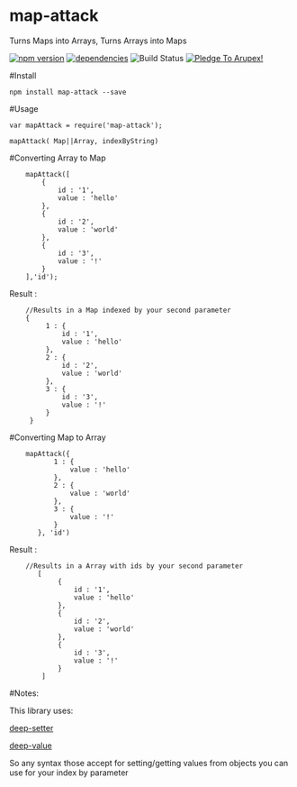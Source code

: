 # map-attack
Turns Maps into Arrays, Turns Arrays into Maps

[![npm version](https://badge.fury.io/js/map-attack.svg)](https://badge.fury.io/js/map-attack) [![dependencies](https://david-dm.org/arupex/map-attack.svg)](http://github.com/arupex/map-attack) ![Build Status](https://api.travis-ci.org/arupex/map-attack.svg?branch=master) <a href='https://pledgie.com/campaigns/31873'><img alt='Pledge To Arupex!' src='https://pledgie.com/campaigns/31873.png?skin_name=chrome' border='0' ></a>

#Install

    npm install map-attack --save

#Usage

    var mapAttack = require('map-attack');

    mapAttack( Map||Array, indexByString)

#Converting Array to Map

        mapAttack([
            {
                id : '1',
                value : 'hello'
            },
            {
                id : '2',
                value : 'world'
            },
            {
                id : '3',
                value : '!'
            }
        ],'id');

Result :

        //Results in a Map indexed by your second parameter
        {
             1 : {
                 id : '1',
                 value : 'hello'
             },
             2 : {
                 id : '2',
                 value : 'world'
             },
             3 : {
                 id : '3',
                 value : '!'
             }
         }


#Converting Map to Array

        mapAttack({
               1 : {
                   value : 'hello'
               },
               2 : {
                   value : 'world'
               },
               3 : {
                   value : '!'
               }
           }, 'id')

Result :

        //Results in a Array with ids by your second parameter
           [
                {
                    id : '1',
                    value : 'hello'
                },
                {
                    id : '2',
                    value : 'world'
                },
                {
                    id : '3',
                    value : '!'
                }
            ]

#Notes:

This library uses:

[deep-setter](https://www.npmjs.com/package/deep-setter)

[deep-value](https://www.npmjs.com/package/deep-value)

So any syntax those accept for setting/getting values from objects you can use for your index by parameter
